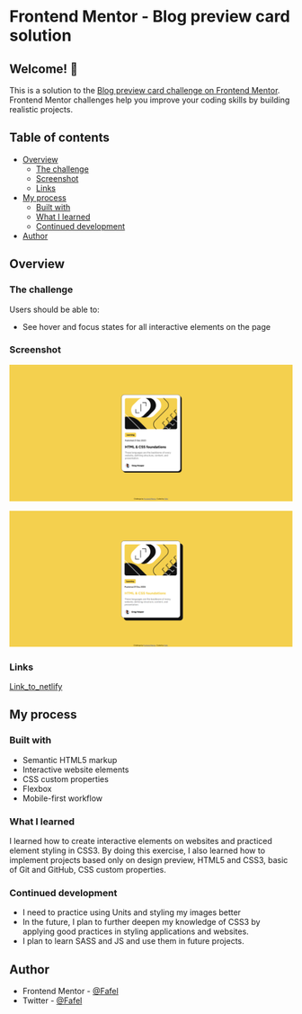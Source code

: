# Frontend Mentor - Blog preview card solution

## Welcome! 👋

This is a solution to the [Blog preview card challenge on Frontend Mentor](https://www.frontendmentor.io/challenges/blog-preview-card-ckPaj01IcS). Frontend Mentor challenges help you improve your coding skills by building realistic projects.

## Table of contents

- [Overview](#overview)
  - [The challenge](#the-challenge)
  - [Screenshot](#screenshot)
  - [Links](#links)
- [My process](#my-process)
  - [Built with](#built-with)
  - [What I learned](#what-i-learned)
  - [Continued development](#continued-development)
- [Author](#author)

## Overview

### The challenge

Users should be able to:

- See hover and focus states for all interactive elements on the page

### Screenshot

![card](./assets/images/1.png)

![hover card](./assets/images/2.png)

### Links

[Link_to_netlify](https://blog-preview-card-fafel.netlify.app/)

## My process

### Built with

- Semantic HTML5 markup
- Interactive website elements
- CSS custom properties
- Flexbox
- Mobile-first workflow

### What I learned

I learned how to create interactive elements on websites and practiced element styling in CSS3. By doing this exercise, I also learned how to implement projects based only on design preview, HTML5 and CSS3, basic of Git and GitHub, CSS custom properties.

### Continued development

 - I need to practice using Units and styling my images better
 - In the future, I plan to further deepen my knowledge of CSS3 by applying good practices in styling applications and websites.
 - I plan to learn SASS and JS and use them in future projects.

## Author

- Frontend Mentor - [@Fafel](https://www.frontendmentor.io/profile/Fafell)
- Twitter - [@Fafel](https://www.twitter.com/Fafffel)